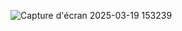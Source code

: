 ![Capture d'écran 2025-03-19 153239](https://github.com/user-attachments/assets/965036df-2b73-4f95-8ee7-02ed0874e33c)

